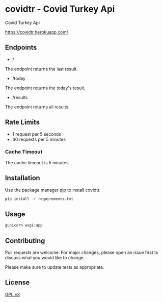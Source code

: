 # covidtr - Covid Turkey Api

Covid Turkey Api

https://covidtr.herokuapp.com/


## Endpoints

- /

The endpoint returns the last result.

- /today

The endpoint returns the today's result. 

- /results

The endpoint returns all results.

## Rate Limits
- 1 request per 5 seconds
- 40 requests per 5 minutes

### Cache Timeout

The cache timeout is 5 minutes.



## Installation

Use the package manager [pip](https://pip.pypa.io/en/stable/) to install covidtr.

```bash
pip install -r requirements.txt
```

## Usage

```python
gunicorn wsgi:app
```

## Contributing
Pull requests are welcome. For major changes, please open an issue first to discuss what you would like to change.

Please make sure to update tests as appropriate.

## License
[GPL v3](https://www.gnu.org/licenses/gpl-3.0.txt)